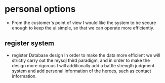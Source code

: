 # personal options
- From the customer's point of view I would like the system to be secure enough to keep the ui simple, so that we can operate more efficiently.

## register system
- register Database design
In order to make the data more efficient we will strictly carry out the mysql third paradigm, and in order to make the design more rigorous I will additionally add a battle strength judgment system and add personal information of the heroes, such as contact information.
